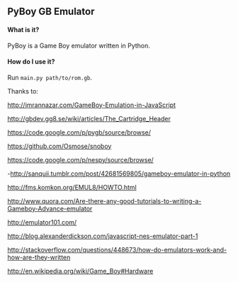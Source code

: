 ## PyBoy GB Emulator

#### What is it?
PyBoy is a Game Boy emulator written in Python.

#### How do I use it?
Run `main.py path/to/rom.gb`.


Thanks to:

http://imrannazar.com/GameBoy-Emulation-in-JavaScript

http://gbdev.gg8.se/wiki/articles/The_Cartridge_Header

https://code.google.com/p/pygb/source/browse/

https://github.com/Osmose/snoboy

https://code.google.com/p/nespy/source/browse/

-http://sanquii.tumblr.com/post/42681569805/gameboy-emulator-in-python

http://fms.komkon.org/EMUL8/HOWTO.html

http://www.quora.com/Are-there-any-good-tutorials-to-writing-a-Gameboy-Advance-emulator

http://emulator101.com/

http://blog.alexanderdickson.com/javascript-nes-emulator-part-1

http://stackoverflow.com/questions/448673/how-do-emulators-work-and-how-are-they-written

http://en.wikipedia.org/wiki/Game_Boy#Hardware
